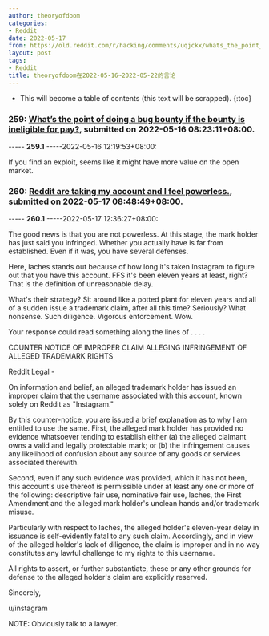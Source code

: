 ```yaml
---
author: theoryofdoom
categories:
- Reddit
date: 2022-05-17
from: https://old.reddit.com/r/hacking/comments/uqjckx/whats_the_point_of_doing_a_bug_bounty_if_the/
layout: post
tags:
- Reddit
title: theoryofdoom在2022-05-16~2022-05-22的言论
---
```


* This will become a table of contents (this text will be scrapped).
{:toc}

### 259: [What’s the point of doing a bug bounty if the bounty is ineligible for pay?](https://old.reddit.com/r/hacking/comments/uqjckx/whats_the_point_of_doing_a_bug_bounty_if_the/), submitted on 2022-05-16 08:23:11+08:00.

----- __259.1__ -----2022-05-16 12:19:53+08:00:

If you find an exploit, seems like it might have more value on the open market.

### 260: [Reddit are taking my account and I feel powerless.](https://old.reddit.com/r/ModSupport/comments/urajre/reddit_are_taking_my_account_and_i_feel_powerless/), submitted on 2022-05-17 08:48:49+08:00.

----- __260.1__ -----2022-05-17 12:36:27+08:00:

The good news is that you are not powerless.  At this stage, the mark holder has just said you infringed.  Whether you actually have is far from established.  Even if it was, you have several defenses.  

Here, laches stands out because of how long it's taken Instagram to figure out that you have this account. FFS it's been eleven years at least, right? That is the definition of unreasonable delay.  

What's their strategy?  Sit around like a potted plant for eleven years and all of a sudden issue a trademark claim, after all this time?  Seriously?  What nonsense.  Such diligence.  Vigorous enforcement.  Wow.  

Your response could read something along the lines of . . . . 

COUNTER NOTICE OF IMPROPER CLAIM ALLEGING INFRINGEMENT OF ALLEGED TRADEMARK RIGHTS

Reddit Legal - 

On information and belief, an alleged trademark holder has issued an improper claim that the username associated with this account, known solely on Reddit as "Instagram."  

By this counter-notice, you are issued a brief explanation as to why I am entitled to use the same.  First, the alleged mark holder has provided no evidence whatsoever tending to establish either (a) the alleged claimant owns a valid and legally protectable mark; or (b) the infringement causes any likelihood of confusion about any source of any goods or services associated therewith.  

Second, even if any such evidence was provided, which it has not been, this account's use thereof is permissible under at least any one or more of the following: descriptive fair use, nominative fair use, laches, the First Amendment and the alleged mark holder's unclean hands and/or trademark misuse.  

Particularly with respect to laches, the alleged holder's eleven-year delay in issuance is self-evidently fatal to any such claim.  Accordingly, and in view of the alleged holder's lack of diligence, the claim is improper and in no way constitutes any lawful challenge to my rights to this username.  

All rights to assert, or further substantiate, these or any other grounds for defense to the alleged holder's claim are explicitly reserved.

Sincerely,

u/instagram

NOTE: Obviously talk to a lawyer.

